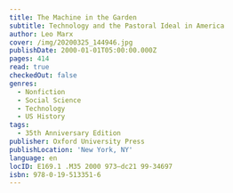```yaml
---
title: The Machine in the Garden
subtitle: Technology and the Pastoral Ideal in America
author: Leo Marx
cover: /img/20200325_144946.jpg
publishDate: 2000-01-01T05:00:00.000Z
pages: 414
read: true
checkedOut: false
genres:
  - Nonfiction
  - Social Science
  - Technology
  - US History
tags:
  - 35th Anniversary Edition
publisher: Oxford University Press
publishLocation: 'New York, NY'
language: en
locID: E169.1 .M35 2000 973—dc21 99-34697
isbn: 978-0-19-513351-6
---
```

